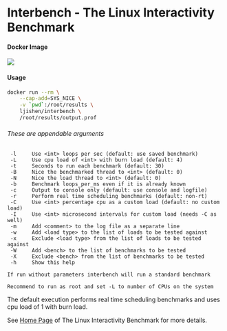 # Interbench - The Linux Interactivity Benchmark

#### Docker Image
[![](https://images.microbadger.com/badges/image/ljishen/interbench.svg)](http://microbadger.com/images/ljishen/interbench "Get your own image badge on microbadger.com")

#### Usage
```bash
docker run --rm \
    --cap-add=SYS_NICE \
    -v `pwd`:/root/results \
    ljishen/interbench \
    /root/results/output.prof
```

###### These are appendable arguments
```
 -l     Use <int> loops per sec (default: use saved benchmark)
 -L     Use cpu load of <int> with burn load (default: 4)
 -t     Seconds to run each benchmark (default: 30)
 -B     Nice the benchmarked thread to <int> (default: 0)
 -N     Nice the load thread to <int> (default: 0)
 -b     Benchmark loops_per_ms even if it is already known
 -c     Output to console only (default: use console and logfile)
 -r     Perform real time scheduling benchmarks (default: non-rt)
 -C     Use <int> percentage cpu as a custom load (default: no custom load)
 -I     Use <int> microsecond intervals for custom load (needs -C as well)
 -m     Add <comment> to the log file as a separate line
 -w     Add <load type> to the list of loads to be tested against
 -x     Exclude <load type> from the list of loads to be tested against
 -W     Add <bench> to the list of benchmarks to be tested
 -X     Exclude <bench> from the list of benchmarks to be tested
 -h     Show this help

If run without parameters interbench will run a standard benchmark

Recommend to run as root and set -L to number of CPUs on the system
```

The default execution performs real time scheduling benchmarks and uses cpu load of 1 with burn load.

See [Home Page](https://github.com/Mustaavalkosta/interbench) of The Linux Interactivity Benchmark for more details.
